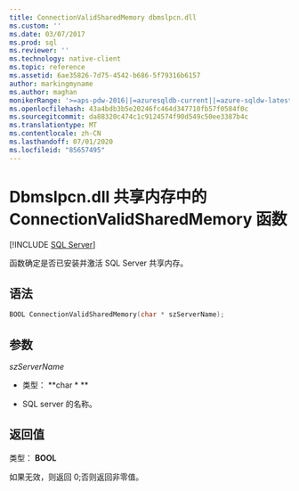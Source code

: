 ```yaml
---
title: ConnectionValidSharedMemory dbmslpcn.dll
ms.custom: ''
ms.date: 03/07/2017
ms.prod: sql
ms.reviewer: ''
ms.technology: native-client
ms.topic: reference
ms.assetid: 6ae35826-7d75-4542-b686-5f79316b6157
author: markingmyname
ms.author: maghan
monikerRange: '>=aps-pdw-2016||=azuresqldb-current||=azure-sqldw-latest||>=sql-server-2016||=sqlallproducts-allversions||>=sql-server-linux-2017||=azuresqldb-mi-current'
ms.openlocfilehash: 43a4bdb3b5e20246fc464d347710fb57f0584f0c
ms.sourcegitcommit: da88320c474c1c9124574f90d549c50ee3387b4c
ms.translationtype: MT
ms.contentlocale: zh-CN
ms.lasthandoff: 07/01/2020
ms.locfileid: "85657495"
---
```

# <a name="connectionvalidsharedmemory-function-in-dbmslpcndll-shared-memory"></a>Dbmslpcn.dll 共享内存中的 ConnectionValidSharedMemory 函数
[!INCLUDE [SQL Server](../../../includes/applies-to-version/sql-asdb-asdbmi-asdw-pdw.md)]

  函数确定是否已安装并激活 SQL Server 共享内存。  
  
## <a name="syntax"></a>语法  
  
```cpp  
BOOL ConnectionValidSharedMemory(char * szServerName);  
```  
  
## <a name="parameters"></a>参数  
 *szServerName*  
  
-   类型： **char \* **  
  
-   SQL server 的名称。  
  
## <a name="return-value"></a>返回值  
 类型： **BOOL**  
  
 如果无效，则返回 0;否则返回非零值。  
  
  
